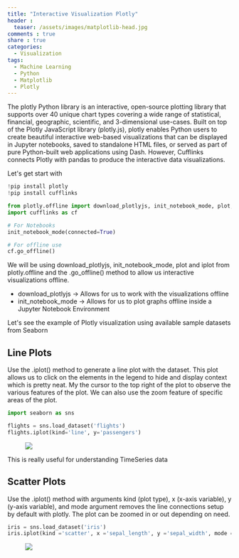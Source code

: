 ```yaml
---
title: "Interactive Visualization Plotly"
header :
  teaser: /assets/images/matplotlib-head.jpg
comments : true
share : true
categories:
  - Visualization
tags:
  - Machine Learning
  - Python
  - Matplotlib
  - Plotly
---
```

The plotly Python library is an interactive, open-source plotting library that supports over 40 unique chart types covering a wide range of statistical, financial, geographic, scientific, and 3-dimensional use-cases. Built on top of the Plotly JavaScript library (plotly.js), plotly enables Python users to create beautiful interactive web-based visualizations that can be displayed in Jupyter notebooks, saved to standalone HTML files, or served as part of pure Python-built web applications using Dash. However, Cufflinks connects Plotly with pandas to produce the interactive data visualizations.

Let's get start with

```python
!pip install plotly
!pip install cufflinks

from plotly.offline import download_plotlyjs, init_notebook_mode, plot, iplot
import cufflinks as cf

# For Notebooks
init_notebook_mode(connected=True)

# For offline use
cf.go_offline()
```

We will be using download_plotlyjs, init_notebook_mode, plot and iplot from plotly.offline and the .go_offline() method to allow us interactive visualizations offline.

- download_plotlyjs -> Allows for us to work with the visualizations offline
- init_notebook_mode -> Allows for us to plot graphs offline inside a Jupyter Notebook Environment

Let's see the example of Plotly visualization using available sample datasets from Seaborn

## Line Plots

Use the .iplot() method to generate a line plot with the dataset. This plot allows us to click on the elements in the legend to hide and display context which is pretty neat. My the cursor to the top right of the plot to observe the various features of the plot. We can also use the zoom feature of specific areas of the plot.

```python
import seaborn as sns

flights = sns.load_dataset('flights')
flights.iplot(kind='line', y='passengers')
```

<figure>
    <img src="https://i.ibb.co/XV381jr/ezgif-2-1791205089be.gif">
</figure>

This is really useful for understanding TimeSeries data

## Scatter Plots

Use the .iplot() method with arguments kind (plot type), x (x-axis variable), y (y-axis variable), and mode argument removes the line connections setup by default with plotly. The plot can be zoomed in or out depending on need.

```python
iris = sns.load_dataset('iris')
iris.iplot(kind ='scatter', x ='sepal_length', y ='sepal_width', mode ='markers') 
```

<figure>
    <img src="https://i.ibb.co/zrX1SKX/ezgif-2-a281e19dfc8e.gif">
</figure>
